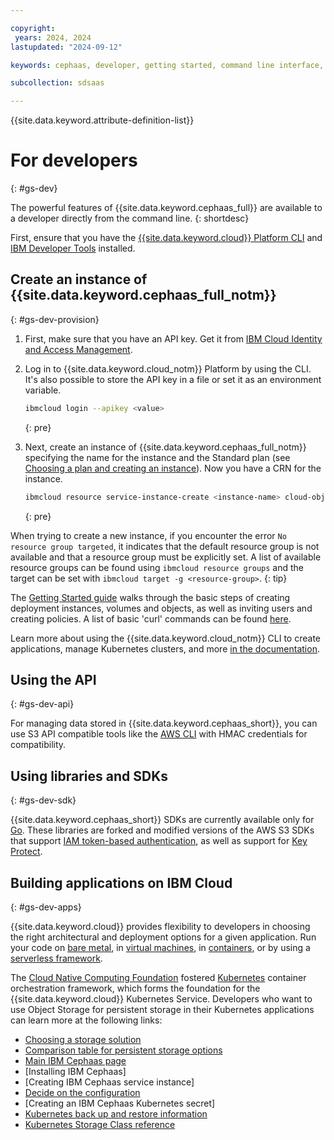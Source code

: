 ```yaml
---

copyright:
 years: 2024, 2024
lastupdated: "2024-09-12"

keywords: cephaas, developer, getting started, command line interface, cli

subcollection: sdsaas

---
```

{{site.data.keyword.attribute-definition-list}}


# For developers
{: #gs-dev}

The powerful features of {{site.data.keyword.cephaas_full}} are available to a developer directly from the command line.
{: shortdesc}

First, ensure that you have the [{{site.data.keyword.cloud}} Platform CLI](https://cloud.ibm.com/docs/cli/index.html) and [IBM Developer Tools](https://cloud.ibm.com/docs/cloudnative/idt/index.html) installed.

## Create an instance of {{site.data.keyword.cephaas_full_notm}}
{: #gs-dev-provision}

1. First, make sure that you have an API key. Get it from [IBM Cloud Identity and Access Management](https://cloud.ibm.com/iam/apikeys).
2. Log in to {{site.data.keyword.cloud_notm}} Platform by using the CLI. It's also possible to store the API key in a file or set it as an environment variable.

    ```sh
    ibmcloud login --apikey <value>
    ```
    {: pre}

3. Next, create an instance of {{site.data.keyword.cephaas_full_notm}} specifying the name for the instance and the Standard plan (see [Choosing a plan and creating an instance](/docs/sdsaas?topic=sdsaas-provision)). Now you have a CRN for the instance.

    ```sh
    ibmcloud resource service-instance-create <instance-name> cloud-object-storage <plan> global
    ```
    {: pre}

When trying to create a new instance, if you encounter the error `No resource group targeted`, it indicates that the default resource group is not available and that a resource group must be explicitly set. A list of available resource groups can be found using `ibmcloud resource groups` and the target can be set with `ibmcloud target -g <resource-group>`.
{: tip}

The [Getting Started guide](/docs/sdsaas?topic=sdsaas-getting-started) walks through the basic steps of creating deployment instances, volumes and objects, as well as inviting users and creating policies. A list of basic 'curl' commands can be found [here](/docs/sdsaas?topic=sdsaas-curl).

Learn more about using the {{site.data.keyword.cloud_notm}} CLI to create applications, manage Kubernetes clusters, and more [in the documentation](/docs/cli?topic=cli-ibmcloud_cli).

## Using the API
{: #gs-dev-api}

For managing data stored in {{site.data.keyword.cephaas_short}}, you can use S3 API compatible tools like the [AWS CLI](/docs/sdsaas?topic=sdsaas-aws-cli) with HMAC credentials for compatibility.

## Using libraries and SDKs
{: #gs-dev-sdk}

{{site.data.keyword.cephaas_short}} SDKs are currently available only for [Go](/docs/sdsaas?topic=sdsaas-using-go). These libraries are forked and modified versions of the AWS S3 SDKs that support [IAM token-based authentication](/docs/sdsaas?topic=sdsaas-iam-overview), as well as support for [Key Protect](/docs/sdsaas?topic=sdsaas-encryption).

## Building applications on IBM Cloud
{: #gs-dev-apps}

{{site.data.keyword.cloud}} provides flexibility to developers in choosing the right architectural and deployment options for a given application. Run your code on [bare metal](https://cloud.ibm.com/catalog/infrastructure/bare-metal), in [virtual machines](https://cloud.ibm.com/catalog/infrastructure/virtual-server-group), in [containers](https://cloud.ibm.com/kubernetes/catalog/cluster), or by using a [serverless framework](/docs/solution-tutorials?topic=solution-tutorials-serverless-webapp).

The [Cloud Native Computing Foundation](https://www.cncf.io) fostered [Kubernetes](https://kubernetes.io) container orchestration framework, which forms the foundation for the {{site.data.keyword.cloud}} Kubernetes Service. Developers who want to use Object Storage for persistent storage in their Kubernetes applications can learn more at the following links:

 * [Choosing a storage solution](/docs/containers?topic=containers-storage-plan)
 * [Comparison table for persistent storage options](/docs/containers?topic=containers-storage-plan)
 * [Main IBM Cephaas page](/docs/sdsaas?topic=sdsaas-getting-started)
 * [Installing IBM Cephaas]
 * [Creating IBM Cephaas service instance]
 * [Decide on the configuration](/docs/containers?topic=containers-storage_cos_install#configure_cos)
 * [Creating an IBM Cephaas Kubernetes secret]
 * [Kubernetes back up and restore information](/docs/containers?topic=containers-storage_br)
 * [Kubernetes Storage Class reference](/docs/containers?topic=containers-storage_cos_reference)
